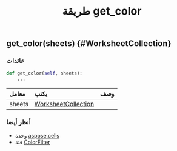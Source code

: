 ﻿---
title: طريقة get_color
second_title: Aspose.Cells for Python via .NET API المراجع
description:
type: docs
weight: 20
url: /ar/python-net/aspose.cells/colorfilter/get_color/
is_root: false
---
##  get_color(sheets) {#WorksheetCollection}



###  عائدات




```python
def get_color(self, sheets):
    ...
```


| معامل| يكتب| وصف|
| :- | :- | :- |
| sheets | [WorksheetCollection](/cells/ar/python-net/aspose.cells/worksheetcollection) |  |



###  أنظر أيضا
* وحدة [aspose.cells](../../)
* فئة [ColorFilter](/cells/ar/python-net/aspose.cells/colorfilter)
